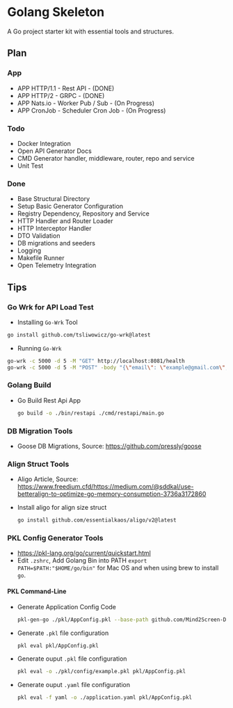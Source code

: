# Golang Skeleton
A Go project starter kit with essential tools and structures.

## Plan

### App
- APP HTTP/1.1 - Rest API - (DONE)
- APP HTTP/2 - GRPC - (DONE)
- APP Nats.io - Worker Pub / Sub - (On Progress)
- APP CronJob - Scheduler Cron Job - (On Progress)

### Todo
- Docker Integration
- Open API Generator Docs
- CMD Generator handler, middleware, router, repo and service
- Unit Test

### Done
- Base Structural Directory
- Setup Basic Generator Configuration
- Registry Dependency, Repository and Service
- HTTP Handler and Router Loader
- HTTP Interceptor Handler
- DTO Validation
- DB migrations and seeders
- Logging
- Makefile Runner
- Open Telemetry Integration

## Tips

### Go Wrk for API Load Test

- Installing `Go-Wrk` Tool
```bash
go install github.com/tsliwowicz/go-wrk@latest
```

- Running `Go-Wrk`
```bash
go-wrk -c 5000 -d 5 -M "GET" http://localhost:8081/health
go-wrk -c 5000 -d 5 -M "POST" -body "{\"email\": \"example@gmail.com\", \"password\": \"secret\"}" http://localhost:8081/api/v1/auth/login
```

### Golang Build

- Go Build Rest Api App

    ```bash
    go build -o ./bin/restapi ./cmd/restapi/main.go
    ```

### DB Migration Tools
- Goose DB Migrations, Source: https://github.com/pressly/goose

### Align Struct Tools

- Aligo Article, Source: https://www.freedium.cfd/https://medium.com/@sddkal/use-betteralign-to-optimize-go-memory-consumption-3736a3172860

- Install aligo for align size struct
    ```bash
    go install github.com/essentialkaos/aligo/v2@latest
    ```

### PKL Config Generator Tools

- https://pkl-lang.org/go/current/quickstart.html
- Edit `.zshrc`, Add Golang Bin into PATH `export PATH=$PATH:"$HOME/go/bin"` for Mac OS and when using brew to install `go`.

#### PKL Command-Line
- Generate Application Config Code
    ```bash
    pkl-gen-go ./pkl/AppConfig.pkl --base-path github.com/Mind2Screen-Dev-Team/go-skeleton
    ```

- Generate `.pkl` file configuration
    ```bash
    pkl eval pkl/AppConfig.pkl
    ```

- Generate ouput `.pkl` file configuration
    ```bash
    pkl eval -o ./pkl/config/example.pkl pkl/AppConfig.pkl
    ```

- Generate ouput `.yaml` file configuration
    ```bash
    pkl eval -f yaml -o ./application.yaml pkl/AppConfig.pkl
    ```